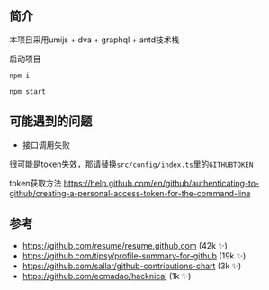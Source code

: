 ## 简介

本项目采用umijs + dva + graphql + antd技术栈

启动项目

```
npm i

npm start

```

## 可能遇到的问题

* 接口调用失败

很可能是token失效，那请替换```src/config/index.ts```里的```GITHUBTOKEN```

token获取方法 https://help.github.com/en/github/authenticating-to-github/creating-a-personal-access-token-for-the-command-line

## 参考
* https://github.com/resume/resume.github.com (42k ✨)
* https://github.com/tipsy/profile-summary-for-github (19k ✨)
* https://github.com/sallar/github-contributions-chart (3k ✨)
* https://github.com/ecmadao/hacknical (1k ✨)

